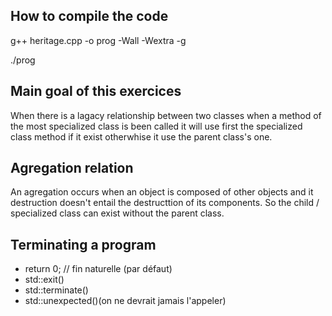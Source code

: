 ## How to compile the code
g++ heritage.cpp -o prog -Wall -Wextra -g 

./prog

## Main goal of this exercices
When there is a lagacy relationship between two classes when a method of the most specialized 
class is been called it will use first the specialized class method if it exist otherwhise it use the parent class's one.

## Agregation relation
An agregation occurs when an object is composed of other objects and it destruction doesn't entail the destructtion of its
components.
So the child / specialized class can exist without the parent class.

## Terminating a program
- return 0; // fin naturelle (par défaut)
- std::exit()
- std::terminate()
- std::unexpected()(on ne devrait jamais l'appeler)



